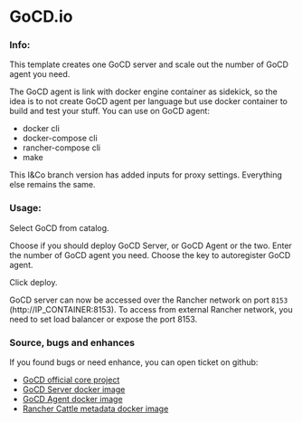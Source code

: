 # GoCD.io

### Info:

This template creates one GoCD server and scale out the number of GoCD agent you need.

The GoCD agent is link with docker engine container as sidekick, so the idea is to not create GoCD agent per language but use docker container to build and test your stuff.
You can use on GoCD agent:
- docker cli
- docker-compose cli
- rancher-compose cli
- make

This I&Co branch version has added inputs for proxy settings.  Everything else remains the same.

### Usage:

Select GoCD from catalog.

Choose if you should deploy GoCD Server, or GoCD Agent or the two.
Enter the number of GoCD agent you need.
Choose the key to autoregister GoCD agent.

Click deploy.

GoCD server can now be accessed over the Rancher network on port `8153` (http://IP_CONTAINER:8153). To access from external Rancher network, you need to set load balancer or expose the port 8153.



### Source, bugs and enhances

 If you found bugs or need enhance, you can open ticket on github:
 - [GoCD official core project](https://github.com/gocd/gocd)
 - [GoCD Server docker image](https://github.com/disaster37/alpine-gocd-server)
 - [GoCD Agent docker image](https://github.com/disaster37/alpine-gocd-agent)
 - [Rancher Cattle metadata docker image](https://github.com/disaster37/rancher-cattle-metadata)
